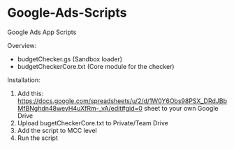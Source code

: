 # Google-Ads-Scripts
Google Ads App Scripts

Overview:
- budgetChecker.gs     (Sandbox loader)
- budgetCheckerCore.txt     (Core module for the checker)

Installation:
1. Add this: https://docs.google.com/spreadsheets/u/2/d/1W0Y6Obs98PSX_DRdJBbMfBNghdn48weyH4uXfRm-_vA/edit#gid=0 sheet to your own Google Drive
2. Upload bugetCheckerCore.txt to Private/Team Drive
3. Add the script to MCC level
4. Run the script
